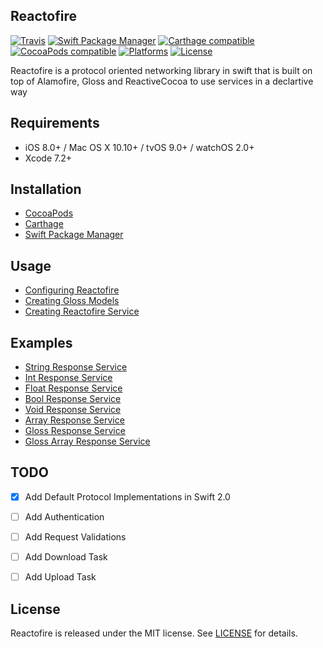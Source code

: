 ## Reactofire

[![Travis](https://img.shields.io/travis/RahulKatariya/Reactofire.svg)](https://img.shields.io/travis/RahulKatariya/Reactofire.svg)
[![Swift Package Manager](https://img.shields.io/badge/Swift%20Package%20Manager-compatible-brightgreen.svg)](https://github.com/apple/swift-package-manager)
[![Carthage compatible](https://img.shields.io/badge/Carthage-compatible-4BC51D.svg?style=flat)](https://github.com/Carthage/Carthage)
[![CocoaPods compatible](https://img.shields.io/cocoapods/v/Reactofire.svg)](https://img.shields.io/cocoapods/v/Reactofire.svg)
[![Platforms](https://img.shields.io/cocoapods/p/Reactofire.svg)](http://cocoapods.org/pods/Reactofire)
[![License](https://img.shields.io/cocoapods/l/Reactofire.svg)](https://raw.githubusercontent.com/rahulkatariya/Reactofire/master/LICENSE)

Reactofire is a protocol oriented networking library in swift that is built on top of Alamofire, Gloss and ReactiveCocoa to use services in a declartive way

## Requirements

- iOS 8.0+ / Mac OS X 10.10+ / tvOS 9.0+ / watchOS 2.0+
- Xcode 7.2+

## Installation

* [CocoaPods](https://github.com/RahulKatariya/Reactofire/wiki/Installation-Guide#cocoapods)
* [Carthage](https://github.com/RahulKatariya/Reactofire/wiki/Installation-Guide#carthage)
* [Swift Package Manager](https://github.com/RahulKatariya/Reactofire/wiki/Installation-Guide#swift-package-manager)

## Usage

* [Configuring Reactofire](https://github.com/RahulKatariya/Reactofire/wiki/Configuring-Reactofire)
* [Creating Gloss Models](https://github.com/RahulKatariya/Reactofire/wiki/Creating-Gloss-Models)
* [Creating Reactofire Service](https://github.com/RahulKatariya/Reactofire/wiki/Creating-Reactofire-Service)

## Examples

* [String Response Service](https://github.com/RahulKatariya/Reactofire/wiki/String-Response-Service-Example)
* [Int Response Service](https://github.com/RahulKatariya/Reactofire/wiki/Int-Response-Service-Example)
* [Float Response Service](https://github.com/RahulKatariya/Reactofire/wiki/Float-Response-Service-Example)
* [Bool Response Service](https://github.com/RahulKatariya/Reactofire/wiki/Bool-Response-Service-Example)
* [Void Response Service](https://github.com/RahulKatariya/Reactofire/wiki/Void-Response-Service-Example)
* [Array Response Service](https://github.com/RahulKatariya/Reactofire/wiki/Array-Response-Service-Example)
* [Gloss Response Service](https://github.com/RahulKatariya/Reactofire/wiki/Gloss-Response-Service-Example)
* [Gloss Array Response Service](https://github.com/RahulKatariya/Reactofire/wiki/Gloss-Array-Response-Service-Example)

## TODO

- [x] Add Default Protocol Implementations in Swift 2.0
- [ ] Add Authentication
- [ ] Add Request Validations
- [ ] Add Download Task
- [ ] Add Upload Task


## License

Reactofire is released under the MIT license. See [LICENSE](https://github.com/RahulKatariya/Reactofire/blob/master/LICENSE) for details.
